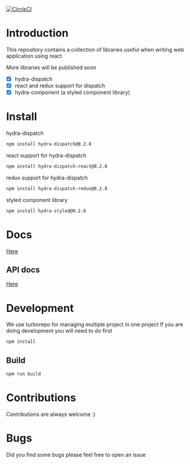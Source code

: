[![CircleCI](https://circleci.com/gh/nulab/hydralibs/tree/master.svg?style=svg)](https://circleci.com/gh/nulab/hydralibs/tree/master)

# Introduction

This repository contains a collection of libraries useful when writing
web application using react

More libraries will be published soon

- [x] hydra-dispatch
- [x] react and redux support for dispatch
- [x] hydra-component (a styled component library)

# Install

hydra-dispatch
```sh
npm install hydra-dispatch@0.2.8
```

react support for hydra-dispatch
```sh
npm install hydra-dispatch-react@0.2.8
```

redux support for hydra-dispatch
```sh
npm install hydra-dispatch-redux@0.2.8
```
styled component library
```sh
npm install hydra-styled@0.2.8
```

# Docs

[Here](https://nulab.github.io/hydralibs/)

## API docs
[Here](https://nulab.github.io/hydralibs/api)

# Development

We use turborepo for managing multiple project in one project
If you are doing development you will need to do first

```sh
npm install
```

## Build

```sh
npm run build
```

# Contributions

Contributions are always welcome :)

# Bugs

Did you find some bugs please feel free to open an issue
